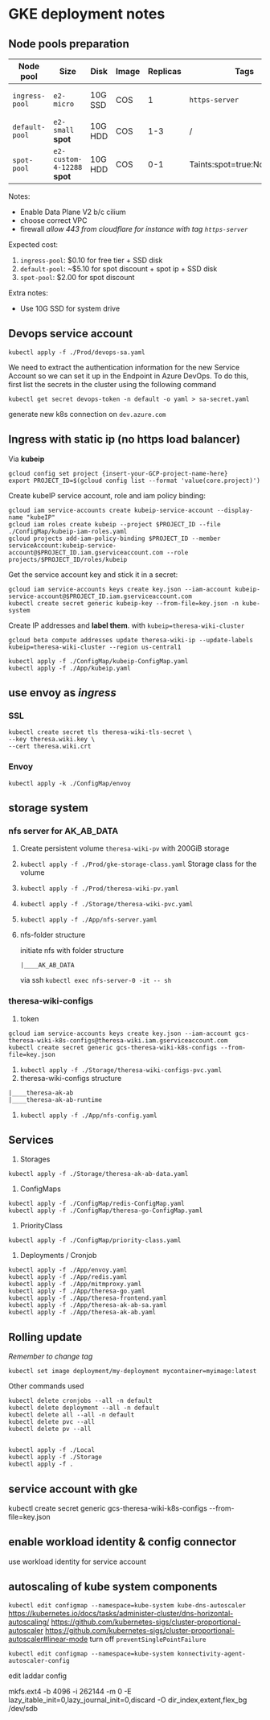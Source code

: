 # GKE deployment notes


## Node pools preparation
| Node pool | Size | Disk | Image | Replicas | Tags | Price Notes |
| --- | --- | --- | --- | --- | --- | --- |
| `ingress-pool` | `e2-micro` | 10G SSD | COS | 1 | `https-server` | Free tier discount + free ip |
| `default-pool` | `e2-small` **spot** | 10G HDD | COS | 1-3 | / | spot discount |
| `spot-pool` | `e2-custom-4-12288` **spot** | 10G HDD | COS | 0-1 | Taints:spot=true:NoSchedule | spot discount |

Notes:
* Enable Data Plane V2 b/c cilium
* choose correct VPC
* firewall *allow 443 from cloudflare for instance with tag `https-server`*

Expected cost:
1. `ingress-pool`: $0.10 for free tier + SSD disk
1. `default-pool`: ~$5.10 for spot discount + spot ip + SSD disk
1. `spot-pool`: $2.00 for spot discount

Extra notes:
* Use 10G SSD for system drive

## Devops service account
```
kubectl apply -f ./Prod/devops-sa.yaml
```

We need to extract the authentication information for the new Service Account so we can set it up in the Endpoint in Azure DevOps. To do this, first list the secrets in the cluster using the following command
```
kubectl get secret devops-token -n default -o yaml > sa-secret.yaml
```

generate new k8s connection on `dev.azure.com`

## Ingress with static ip (no https load balancer)
Via **kubeip**

```
gcloud config set project {insert-your-GCP-project-name-here}
export PROJECT_ID=$(gcloud config list --format 'value(core.project)')
```

Create kubeIP service account, role and iam policy binding:

```
gcloud iam service-accounts create kubeip-service-account --display-name "kubeIP"
gcloud iam roles create kubeip --project $PROJECT_ID --file ./ConfigMap/kubeip-iam-roles.yaml
gcloud projects add-iam-policy-binding $PROJECT_ID --member serviceAccount:kubeip-service-account@$PROJECT_ID.iam.gserviceaccount.com --role projects/$PROJECT_ID/roles/kubeip
```

Get the service account key and stick it in a secret:

```
gcloud iam service-accounts keys create key.json --iam-account kubeip-service-account@$PROJECT_ID.iam.gserviceaccount.com
kubectl create secret generic kubeip-key --from-file=key.json -n kube-system
```


Create IP addresses and **label them**. with `kubeip=theresa-wiki-cluster`
```
gcloud beta compute addresses update theresa-wiki-ip --update-labels kubeip=theresa-wiki-cluster --region us-central1
```

```
kubectl apply -f ./ConfigMap/kubeip-ConfigMap.yaml
kubectl apply -f ./App/kubeip.yaml
```

## use envoy as *ingress*

### SSL
```
kubectl create secret tls theresa-wiki-tls-secret \
--key theresa.wiki.key \
--cert theresa.wiki.crt
```

### Envoy
```
kubectl apply -k ./ConfigMap/envoy
```


## storage system
### nfs server for AK_AB_DATA
1. Create persistent volume `theresa-wiki-pv` with 200GiB storage
1. `kubectl apply -f ./Prod/gke-storage-class.yaml` Storage class for the volume
1. `kubectl apply -f ./Prod/theresa-wiki-pv.yaml`
1. `kubectl apply -f ./Storage/theresa-wiki-pvc.yaml`
1. `kubectl apply -f ./App/nfs-server.yaml`
1. nfs-folder structure

    initiate nfs with folder structure
    ```
    |____AK_AB_DATA
    ```
    via ssh `kubectl exec nfs-server-0 -it -- sh`

### theresa-wiki-configs
1. token
```
gcloud iam service-accounts keys create key.json --iam-account gcs-theresa-wiki-k8s-configs@theresa-wiki.iam.gserviceaccount.com
kubectl create secret generic gcs-theresa-wiki-k8s-configs --from-file=key.json
```

1. `kubectl apply -f ./Storage/theresa-wiki-configs-pvc.yaml`
1. theresa-wiki-configs structure
```
|____theresa-ak-ab
|____theresa-ak-ab-runtime
```
1. `kubectl apply -f ./App/nfs-config.yaml`


## Services
1. Storages
```
kubectl apply -f ./Storage/theresa-ak-ab-data.yaml
```
1. ConfigMaps
```
kubectl apply -f ./ConfigMap/redis-ConfigMap.yaml
kubectl apply -f ./ConfigMap/theresa-go-ConfigMap.yaml
```
1. PriorityClass
```
kubectl apply -f ./ConfigMap/priority-class.yaml
```
1. Deployments / Cronjob
```
kubectl apply -f ./App/envoy.yaml
kubectl apply -f ./App/redis.yaml
kubectl apply -f ./App/mitmproxy.yaml
kubectl apply -f ./App/theresa-go.yaml
kubectl apply -f ./App/theresa-frontend.yaml
kubectl apply -f ./App/theresa-ak-ab-sa.yaml
kubectl apply -f ./App/theresa-ak-ab.yaml
```

## Rolling update
*Remember to change tag*
```
kubectl set image deployment/my-deployment mycontainer=myimage:latest
```


Other commands used
```
kubectl delete cronjobs --all -n default
kubectl delete deployment --all -n default
kubectl delete all --all -n default
kubectl delete pvc --all 
kubectl delete pv --all 


kubectl apply -f ./Local
kubectl apply -f ./Storage
kubectl apply -f .
```

## service account with gke

kubectl create secret generic gcs-theresa-wiki-k8s-configs --from-file=key.json


## enable workload identity & config connector
use workload identity for service account



## autoscaling of kube system components
`kubectl edit configmap --namespace=kube-system kube-dns-autoscaler`
https://kubernetes.io/docs/tasks/administer-cluster/dns-horizontal-autoscaling/
https://github.com/kubernetes-sigs/cluster-proportional-autoscaler
https://github.com/kubernetes-sigs/cluster-proportional-autoscaler#linear-mode
turn off `preventSinglePointFailure `

`kubectl edit configmap --namespace=kube-system konnectivity-agent-autoscaler-config`

edit laddar config

mkfs.ext4 -b 4096 -i 262144 -m 0 -E lazy_itable_init=0,lazy_journal_init=0,discard -O dir_index,extent,flex_bg /dev/sdb
